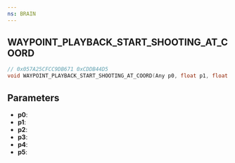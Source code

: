 ```yaml
---
ns: BRAIN
---
```

## WAYPOINT_PLAYBACK_START_SHOOTING_AT_COORD

```c
// 0x057A25CFCC9DB671 0xCDDB44D5
void WAYPOINT_PLAYBACK_START_SHOOTING_AT_COORD(Any p0, float p1, float p2, float p3, BOOL p4, Any p5);
```


## Parameters
* **p0**: 
* **p1**: 
* **p2**: 
* **p3**: 
* **p4**: 
* **p5**: 

